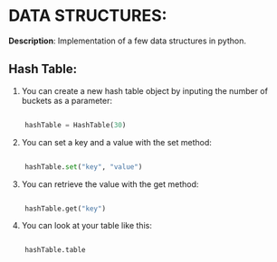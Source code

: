 # DATA STRUCTURES: 

**Description**: Implementation of a few data structures in python.

## Hash Table:

1. You can create a new hash table object by inputing the number of buckets as a parameter:
```Python

	hashTable = HashTable(30)

```
2. You can set a key and a value with the set method:

```Python

	hashTable.set("key", "value")

```
3. You can retrieve the value with the get method:

```Python

	hashTable.get("key")

```
4. You can look at your table like this:

```Python

	hashTable.table

```

